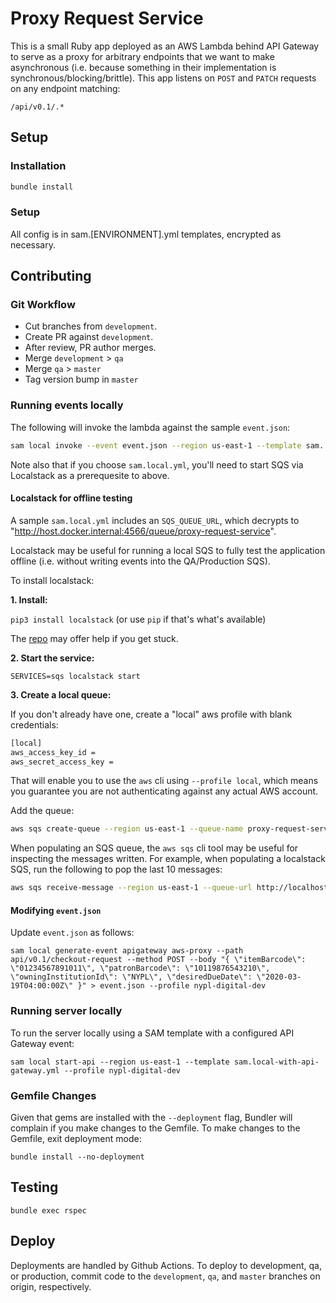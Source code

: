 # Proxy Request Service

This is a small Ruby app deployed as an AWS Lambda behind API Gateway to serve as a proxy for arbitrary endpoints that we want to make asynchronous (i.e. because something in their implementation is synchronous/blocking/brittle). This app listens on `POST` and `PATCH` requests on any endpoint matching:

```
/api/v0.1/.*
```

## Setup

### Installation

```sh
bundle install
```

### Setup

All config is in sam.[ENVIRONMENT].yml templates, encrypted as necessary.

## Contributing

### Git Workflow

 * Cut branches from `development`.
 * Create PR against `development`.
 * After review, PR author merges.
 * Merge `development` > `qa`
 * Merge `qa` > `master`
 * Tag version bump in `master`

### Running events locally

The following will invoke the lambda against the sample `event.json`:

```sh
sam local invoke --event event.json --region us-east-1 --template sam.[ENVIRONMENT].yml --profile nypl-digital-dev
```

Note also that if you choose `sam.local.yml`, you'll need to start SQS via Localstack as a prerequesite to above.

#### Localstack for offline testing

A sample `sam.local.yml` includes an `SQS_QUEUE_URL`, which decrypts to "http://host.docker.internal:4566/queue/proxy-request-service".

Localstack may be useful for running a local SQS to fully test the application offline (i.e. without writing events into the QA/Production SQS).

To install localstack:

**1. Install:**

`pip3 install localstack` (or use `pip` if that's what's available)

The [repo](https://github.com/localstack/localstack?tab=readme-ov-file#install) may offer help if you get stuck.

**2. Start the service:**

`SERVICES=sqs localstack start`

**3. Create a local queue:**

If you don't already have one, create a "local" aws profile with blank credentials:

```sh
[local]
aws_access_key_id =
aws_secret_access_key =
```

That will enable you to use the `aws` cli using `--profile local`, which means you guarantee you are not authenticating against any actual AWS account.

Add the queue:

```sh
aws sqs create-queue --region us-east-1 --queue-name proxy-request-service --endpoint http://localhost:4566 --profile local
```

When populating an SQS queue, the `aws sqs` cli tool may be useful for inspecting the messages written. For example, when populating a localstack SQS, run the following to pop the last 10 messages:

```sh
aws sqs receive-message --region us-east-1 --queue-url http://localhost:4566/000000000000/proxy-request-service --endpoint http://localhost:4566 --profile local --attribute-names All --message-attribute-names All --max-number-of-messages 10
```

#### Modifying `event.json`

Update `event.json` as follows:

```
sam local generate-event apigateway aws-proxy --path api/v0.1/checkout-request --method POST --body "{ \"itemBarcode\": \"01234567891011\", \"patronBarcode\": \"10119876543210\", \"owningInstitutionId\": \"NYPL\", \"desiredDueDate\": \"2020-03-19T04:00:00Z\" }" > event.json --profile nypl-digital-dev
```

### Running server locally

To run the server locally using a SAM template with a configured API Gateway event:

```
sam local start-api --region us-east-1 --template sam.local-with-api-gateway.yml --profile nypl-digital-dev
```

### Gemfile Changes

Given that gems are installed with the `--deployment` flag, Bundler will complain if you make changes to the Gemfile. To make changes to the Gemfile, exit deployment mode:

```
bundle install --no-deployment
```

## Testing

```
bundle exec rspec
```

## Deploy

Deployments are handled by Github Actions. To deploy to development, qa, or production, commit code to the `development`, `qa`, and `master` branches on origin, respectively.
